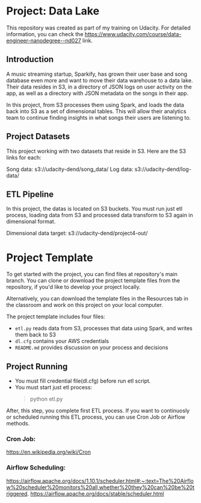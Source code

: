 # Project: Data Lake
This repository was created as part of my training on Udacity. For detailed information, you can check the https://www.udacity.com/course/data-engineer-nanodegree--nd027 link.

## Introduction
A music streaming startup, Sparkify, has grown their user base and song database even more and want to move their data warehouse to a data lake. Their data resides in S3, in a directory of JSON logs on user activity on the app, as well as a directory with JSON metadata on the songs in their app.

In this project, from S3 processes them using Spark, and loads the data back into S3 as a set of dimensional tables. This will allow their analytics team to continue finding insights in what songs their users are listening to.

## Project Datasets
This project working with two datasets that reside in S3. Here are the S3 links for each:

Song data: s3://udacity-dend/song_data/
Log data: s3://udacity-dend/log-data/

## ETL Pipeline
In this project, the datas is located on S3 buckets. You must run just etl process, loading data from S3 and processed data transform to S3 again in dimensional format.

Dimensional data target: s3://udacity-dend/project4-out/

# Project Template
To get started with the project, you can find files at repository's main branch. You can clone or download the project template files from the repository, if you'd like to develop your project locally.

Alternatively, you can download the template files in the Resources tab in the classroom and work on this project on your local computer.

The project template includes four files:

  * `etl.py` reads data from S3, processes that data using Spark, and writes them back to S3
  * `dl.cfg` contains your AWS credentials
  * `README.md` provides discussion on your process and decisions


## Project Running
* You must fill credential file(dl.cfg) before run etl script.
* You must start just etl process:
  > python etl.py

After, this step, you complete first ETL process. If you want to continuosly or scheduled running this ETL process, you can use Cron Job or Airflow methods. 



### Cron Job:
https://en.wikipedia.org/wiki/Cron

### Airflow Scheduling:
https://airflow.apache.org/docs/1.10.1/scheduler.html#:~:text=The%20Airflow%20scheduler%20monitors%20all,whether%20they%20can%20be%20triggered.
https://airflow.apache.org/docs/stable/scheduler.html

 

